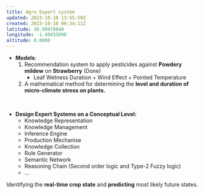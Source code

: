 ```yaml
---
title: Agro Expert system
updated: 2023-10-10 13:55:50Z
created: 2023-10-10 09:34:11Z
latitude: 50.90970040
longitude: -1.40435090
altitude: 0.0000
---
```


- **Models**:
    1.  Recommendation system to apply pesticides against **Powdery mildew** on **Strawberry** (Done)
        - Leaf Wetness Duration + Wind Effect + Pointed Temperature
    2.  A mathematical method for determining the **level and duration of micro-climate stress on plants.**

&nbsp;

- **Design Expert Systems on a Conceptual Level:**
    - Knowledge Representation
    - Knowledge Management
    - Inference Engine
    - Production Mechanise
    - Knowledge Collection
    - Rule Generator
    - Semantic Network
    - Reasoning Chain (Second order logic and Type-2 Fuzzy logic)
    - ...

Identifying the **real-time crop state** and **predicting** most likely future states.